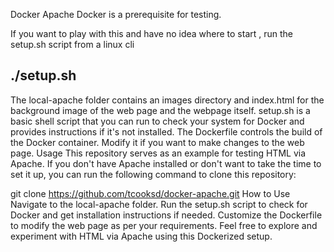 Docker Apache
Docker is a prerequisite for testing.


If you want to play with this and have no idea where to start , run the setup.sh script from a linux cli
## ./setup.sh 

The local-apache folder contains an images directory and index.html for the background image of the web page and the webpage itself.
setup.sh is a basic shell script that you can run to check your system for Docker and provides instructions if it's not installed.
The Dockerfile controls the build of the Docker container. Modify it if you want to make changes to the web page.
Usage
This repository serves as an example for testing HTML via Apache. If you don't have Apache installed or don't want to take the time to set it up, you can run the following command to clone this repository:


git clone https://github.com/tcooksd/docker-apache.git
How to Use
Navigate to the local-apache folder.
Run the setup.sh script to check for Docker and get installation instructions if needed.
Customize the Dockerfile to modify the web page as per your requirements.
Feel free to explore and experiment with HTML via Apache using this Dockerized setup.







